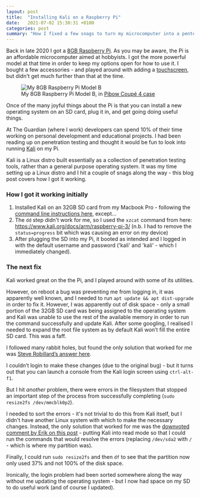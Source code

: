 ```yaml
---
layout: post
title:  "Installing Kali on a Raspberry Pi"
date:   2021-07-02 15:30:31 +0100
categories: post
summary: "How I fixed a few snags to turn my microcomputer into a pentesting tool."
---
```


Back in late 2020 I got a [8GB Raspberry Pi](https://thepihut.com/products/raspberry-pi-4-model-b?variant=31994565689406&currency=GBP&utm_medium=product_sync&utm_source=google&utm_content=sag_organic&utm_campaign=sag_organic&gclid=CjwKCAjwgISIBhBfEiwALE19SZMf0WSOu6fDshjJxu4Ma4qpAdqvnDraBB4AU6We3YWiMPWNh0xhrBoCREcQAvD_BwE). As you may be aware, the Pi is an affordable microcomputer aimed at hobbyists. I got the more powerful model at that time in order to keep my options open for how to use it. I bought a few accessories - and played around with adding a [touchscreen](https://www.amazon.co.uk/Elecrow-Monitor-800x480-Display-Raspberry/dp/B013JECYF2/ref=asc_df_B013JECYF2/?tag=googshopuk-21&linkCode=df0&hvadid=309981988222&hvpos=&hvnetw=g&hvrand=7008280090012538622&hvpone=&hvptwo=&hvqmt=&hvdev=c&hvdvcmdl=&hvlocint=&hvlocphy=1007171&hvtargid=pla-440182632879&psc=1), but didn't get much further than that at the time.

<figure>
    <img src="{{ "assets/img/raspberry-pi.jpg" | relative_url }}" alt="My 8GB Raspberry Pi Model B" role="img" aria-label="Rhys Mills"/>
    <figcaption>My 8GB Raspberry Pi Model B, in <a href="https://shop.pimoroni.com/products/pibow-coupe-4?variant=29210100170835">Pibow Coupé 4 case</a></figcaption>
</figure>

Once of the many joyful things about the Pi is that you can install a new operating system on an SD card, plug it in, and get going doing useful things.

At The Guardian (where I work) developers can spend 10% of their time working on personal development and educational projects. I had been reading up on penetration testing and thought it would be fun to look into running [Kali](https://www.kali.org/) on my Pi.

Kali is a Linux distro built essentially as a collection of penetration testing tools, rather than a general purpose operating system. It was my time setting up a Linux distro and I hit a couple of snags along the way - this blog post covers how I got it working.

### How I got it working initially

1. Installed Kali on an 32GB SD card from my Macbook Pro - following the [command line instructions here](https://www.kali.org/docs/usb/live-usb-install-with-mac/), except... 
2. The `dd` step didn't work for me, so I used the `xzcat` command from here: https://www.kali.org/docs/arm/raspberry-pi-3/ (n.b. I had to remove the `status=progress` bit which was causing an error on my device)
3. After plugging the SD into my Pi, it booted as intended and I logged in with the default username and password ('kali' and 'kali' - which I immediately changed).

### The next fix

Kali worked great on the the Pi, and I played around with some of its utilities. 

However, on reboot a bug was preventing me from logging in, it was apparently well known, and I needed to run `apt update && apt dist-upgrade ` in order to fix it. However, I was apparently out of disk space - only a small portion of the 32GB SD card was being assigned to the operating system and Kali was unable to use the rest of the available memory in order to run the command successfully and update Kali. After some googling, I realised I needed to expand the root file system as by default Kali won’t fill the entire SD card. This was a faff.

I followed many rabbit holes, but found the only solution that worked for me was [Steve Robillard’s answer here](https://raspberrypi.stackexchange.com/questions/499/how-can-i-resize-my-root-partition).

I couldn’t login to make these changes (due to the original bug) - but it turns out that you can launch a console from the Kali login screen using `ctrl-alt-f1`.

But I hit *another* problem, there were errors in the filesystem that stopped an important step of the process from successfully completing (`sudo resize2fs /dev/mmcblk0p2`).

I needed to sort the errors - it's not trivial to do this from Kali itself, but I didn't have another Linux system with which to make the necessary changes. Instead, the only solution that worked for me was the [downvoted comment by Erik on this post](https://superuser.com/questions/401217/how-to-check-root-partition-with-fsck) - putting Kali into read mode so that I could run the commands that would resolve the errors (replacing `/dev/sda2` with `/` - which is where my partition was).

Finally, I could run `sudo resize2fs` and then `df` to see that the partition now only used 37% and not 100% of the disk space.

Ironically, the login problem had been sorted somewhere along the way without me updating the operating system - but I now had space on my SD to do useful work (and of course I updated).